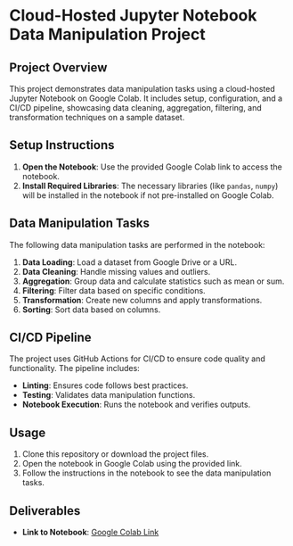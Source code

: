 
# Cloud-Hosted Jupyter Notebook Data Manipulation Project

## Project Overview
This project demonstrates data manipulation tasks using a cloud-hosted Jupyter Notebook on Google Colab. It includes setup, configuration, and a CI/CD pipeline, showcasing data cleaning, aggregation, filtering, and transformation techniques on a sample dataset.

## Setup Instructions
1. **Open the Notebook**: Use the provided Google Colab link to access the notebook.
2. **Install Required Libraries**: The necessary libraries (like `pandas`, `numpy`) will be installed in the notebook if not pre-installed on Google Colab.

## Data Manipulation Tasks
The following data manipulation tasks are performed in the notebook:
1. **Data Loading**: Load a dataset from Google Drive or a URL.
2. **Data Cleaning**: Handle missing values and outliers.
3. **Aggregation**: Group data and calculate statistics such as mean or sum.
4. **Filtering**: Filter data based on specific conditions.
5. **Transformation**: Create new columns and apply transformations.
6. **Sorting**: Sort data based on columns.

## CI/CD Pipeline
The project uses GitHub Actions for CI/CD to ensure code quality and functionality. The pipeline includes:
- **Linting**: Ensures code follows best practices.
- **Testing**: Validates data manipulation functions.
- **Notebook Execution**: Runs the notebook and verifies outputs.

## Usage
1. Clone this repository or download the project files.
2. Open the notebook in Google Colab using the provided link.
3. Follow the instructions in the notebook to see the data manipulation tasks.

## Deliverables
- **Link to Notebook**: [Google Colab Link](#)


